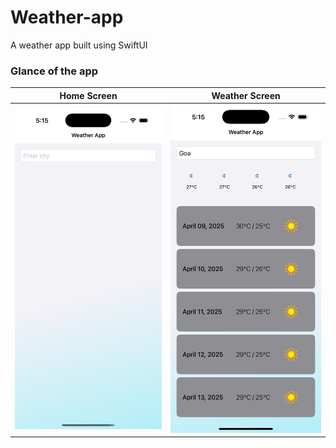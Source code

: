 # Weather-app
A weather app built using SwiftUI


### Glance of the app

| Home Screen | Weather Screen |
| ------------- | ------------- |
| ![image alt](https://github.com/akshat3358/Weather-app/blob/main/Simulator%20Screenshot%20-%20iPhone%2016%20Pro%20-%202025-04-09%20at%2017.15.51.png?raw=true) | ![image alt](https://github.com/akshat3358/Weather-app/blob/main/Simulator%20Screenshot%20-%20iPhone%2016%20Pro%20-%202025-04-09%20at%2017.15.19.png?raw=true) |
